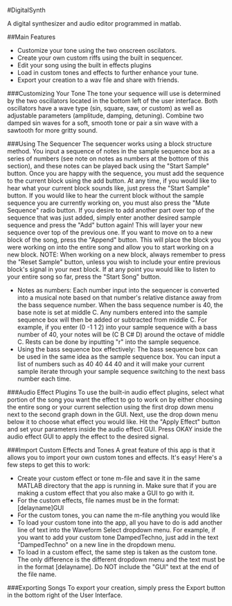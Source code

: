 #DigitalSynth

A digital synthesizer and audio editor programmed in matlab.

##Main Features
* Customize your tone using the two onscreen oscilators.
* Create your own custom riffs using the built in sequencer.
* Edit your song using the built in effects plugins
* Load in custom tones and effects to further enhance your tune.
* Export your creation to a wav file and share with friends.

###Customizing Your Tone
The tone your sequence will use is determined by the two oscillators located in the bottom
left of the user interface.  Both oscillators have a wave type (sin, square, saw, or custom) as well as adjustable parameters (amplitude, damping, detuning).  Combine two damped sin waves for a soft, smooth tone or pair a sin wave with a sawtooth for more gritty sound.

###Using The Sequencer
The sequencer works using a block structure method. You input a sequence of notes in the sample sequence box as a series of numbers (see note on notes as numbers at the bottom of this section), and these notes can be played back using the "Start Sample" button. Once you are happy with the sequence, you must add the sequence to the current block using the add button.
At any time, if you would like to hear what your current block sounds like, just press the "Start Sample" button. If you would like to hear the current block without the sample sequence you are currently working on, you must also press the "Mute Sequence" radio button. 
If you desire to add another part over top of the sequence that was just added, simply enter another desired sample sequence and press the "Add" button again! This will layer your new sequence over top of the previous one.
If you want to move on to a new block of the song, press the "Append" button. This will place the block you were working on into the entire song and allow you to start working on a new block. 
NOTE: When working on a new block, always remember to press the "Reset Sample" button, unless you wish to include your entire previous block's signal in your next block.
If at any point you would like to listen to your entire song so far, press the "Start Song" button.

* Notes as numbers: 
Each number input into the sequencer is converted into a musical note based on that number's relative distance away from the bass sequence number. When the bass sequence number is 40, the base note is set at middle C. Any numbers entered into the sample sequence box will then be added or subtracted from middle C. For example, if you enter (0 -1 1 2) into your sample sequence with a bass number of 40, your notes will be (C B C# D) around the octave of middle C.
Rests can be done by inputting "r" into the sample sequence.
* Using the bass sequence box effectively: 
The bass sequence box can be used in the same idea as the sample sequence box. You can input a list of numbers such as 40 40 44 40 and it will make your current sample iterate through your sample sequence switching to the next bass number each time.

###Audio Effect Plugins
To use the built-in audio effect plugins, select what portion of the song you want the effect to go to work on by either choosing the entire song or your current selection using the first drop down menu next to the second graph down in the GUI. Next, use the drop down menu below it to choose what effect you would like. Hit the "Apply Effect" button and set your parameters inside the audio effect GUI. Press OKAY inside the audio effect GUI to apply the effect to the desired signal.

###Import Custom Effects and Tones
A great feature of this app is that it allows you to import your own custom tones and effects. It's easy! Here's a few steps to get this to work:
* Create your custom effect or tone m-file and save it in the same MATLAB directory that the app is running in. Make sure that if you are making a custom effect that you also make a GUI to go with it.
* For the custom effects, file names must be in the format: [delayname]GUI
* For the custom tones, you can name the m-file anything you would like
* To load your custom tone into the app, all you have to do is add another line of text into the Waveform Select dropdown menu. For example, if you want to add your custom tone DampedTechno, just add in the text "DampedTechno" on a new line in the dropdown menu.
* To load in a custom effect, the same step is taken as the custom tone. The only difference is the different dropdown menu and the text must be in the format [delayname]. Do NOT include the "GUI" text at the end of the file name.

###Exporting Songs
To export your creation, simply press the Export button in the bottom right of the User Interface.
